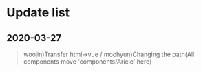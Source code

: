 Update list
=============

2020-03-27
----------
> woojin)Transfer html->vue / moohyun)Changing the path(All components move 'components/Aricle' here)
